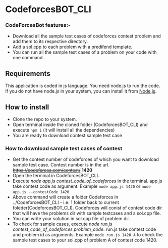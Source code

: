 # CodeforcesBOT_CLI

### CodeForcesBot features:-<br>
- Download all the sample test cases of codeforces contest problem and add them to its respective directory.
- Add a sol.cpp to each problem with a predifend template.
- You can run all the sample test cases of a problem on your code with one command.

## Requirements
This application is coded in js language. You need node.js to run the code. <br>
If you do not have node.js in your system, you can install it from [Node.js](https://nodejs.org/en/).

## How to install
- Clone the repo to your system.
- Open terminal inside the cloned folder (CodeforcesBOT_CLI) and execute `npm i` (it will install all the dependencies)
- You are ready to download contest sample test case
### How to download sample test cases of contest
- Get the contest number of codeforces of which you want to download sample test case. Contest number is in the url. ~~https://codeforces.com/contest/~~ **1420**
- Open the terminal in CodeforcesBOT_CLI.
- Execute *node app.js contest_code_of_codeforces* in the terminal. app.js take contest code as argument. Example `node app.js 1420` or `node app.js --contestCode 1420`.
- Above command will create a folder Codeforces in ../CodeforcesBOT_CLI - i.e. 1 folder back to current foleder(CodeforcesBOT_CLI). Codeforces will conist of contest code dir that will have the problems dir with sample testcases and a sol.cpp file.
- You can write your solution in sol.cpp file of problem dir.
- To check for sample cases, execute *node run.js contest_code_of_codeforces problem_code*. run.js take contest code and problem id as arguments. Example `node run.js 1420 A` to check the sample test cases to your sol.cpp of problem A of contest code 1420.

